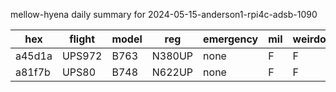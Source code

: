 mellow-hyena daily summary for 2024-05-15-anderson1-rpi4c-adsb-1090

|hex|flight|model|reg|emergency|mil|weirdo|
|--|--|--|--|--|--|--|
|a45d1a|UPS972|B763|N380UP|none|F|F|
|a81f7b|UPS80|B748|N622UP|none|F|F|
